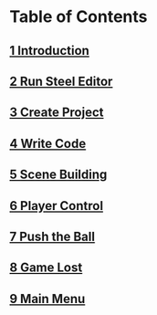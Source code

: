 # Table of Contents

## [1 Introduction][1]

## [2 Run Steel Editor][2]

## [3 Create Project][3]

## [4 Write Code][4]

## [5 Scene Building][5]

## [6 Player Control][6]

## [7 Push the Ball][7]

## [8 Game Lost][8]

## [9 Main Menu][9]

[0]: table-of-contents.md
[1]: 1-introduction.md
[2]: 2-run-steel-editor.md
[3]: 3-create-project.md
[4]: 4-write-code.md
[5]: 5-scene-building.md
[6]: 6-player-control.md
[7]: 7-push-the-ball.md
[8]: 8-game-lost.md
[9]: 9-main-menu.md
